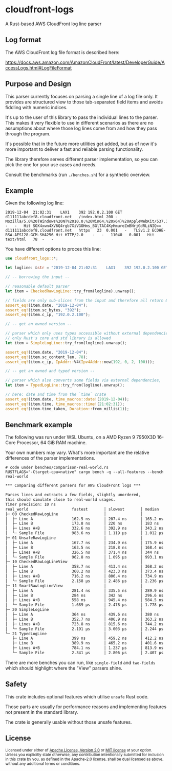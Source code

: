 # cloudfront-logs

A Rust-based AWS CloudFront log line parser

## Log format

The AWS CloudFront log file format is described here:

<https://docs.aws.amazon.com/AmazonCloudFront/latest/DeveloperGuide/AccessLogs.html#LogFileFormat>

## Purpose and Design

This parser currently focuses on parsing a single line of a log file only.
It provides are structured view to those tab-separated field items and avoids fiddling with numeric indices.

It's up to the user of this library to pass the individual lines to the parser.
This makes it very flexible to use in different scenarios as there are no assumptions about where those log lines come from and how they pass through the program.

It's possible that in the future more utilities get added, but as of now it's more important to deliver a fast and reliable parsing functionality.

The library therefore serves different parser implementation, so you can pick the one for your use cases and needs.

Consult the benchmarks (run `./benches.sh`) for a synthetic overview.

## Example

Given the following log line:

```log
2019-12-04	21:02:31	LAX1	392	192.0.2.100	GET	d111111abcdef8.cloudfront.net	/index.html	200	-	Mozilla/5.0%20(Windows%20NT%2010.0;%20Win64;%20x64)%20AppleWebKit/537.36%20(KHTML,%20like%20Gecko)%20Chrome/78.0.3904.108%20Safari/537.36	-	-	Hit	SOX4xwn4XV6Q4rgb7XiVGOHms_BGlTAC4KyHmureZmBNrjGdRLiNIQ==	d111111abcdef8.cloudfront.net	https	23	0.001	-	TLSv1.2	ECDHE-RSA-AES128-GCM-SHA256	Hit	HTTP/2.0	-	-	11040	0.001	Hit	text/html	78	-	-
```

You have different options to proces this line:

```rust
use cloudfront_logs::*;

let logline: &str = "2019-12-04	21:02:31	LAX1	392	192.0.2.100	GET	d111111abcdef8.cloudfront.net	/index.html	200	-	Mozilla/5.0%20(Windows%20NT%2010.0;%20Win64;%20x64)%20AppleWebKit/537.36%20(KHTML,%20like%20Gecko)%20Chrome/78.0.3904.108%20Safari/537.36	-	-	Hit	SOX4xwn4XV6Q4rgb7XiVGOHms_BGlTAC4KyHmureZmBNrjGdRLiNIQ==	d111111abcdef8.cloudfront.net	https	23	0.001	-	TLSv1.2	ECDHE-RSA-AES128-GCM-SHA256	Hit	HTTP/2.0	-	-	11040	0.001	Hit	text/html	78	-	-";

// -- borrowing the input --

// reasonable default parser
let item = CheckedRawLogLine::try_from(logline).unwrap();

// fields are only sub-slices from the input and therefore all return &str
assert_eq!(item.date, "2019-12-04");
assert_eq!(item.sc_bytes, "392");
assert_eq!(item.c_ip, "192.0.2.100");

// -- get an owned version --

// parser which only uses types accessible without external dependencies,
// only Rust's core and std library is allowed
let item = SimpleLogLine::try_from(logline).unwrap();

assert_eq!(item.date, "2019-12-04");
assert_eq!(item.sc_content_len, 78);
assert_eq!(item.c_ip, IpAddr::V4(Ipv4Addr::new(192, 0, 2, 100)));

// -- get an owned and typed version --

// parser which also converts some fields via external dependencies,
let item = TypedLogLine::try_from(logline).unwrap();

// here: date and time from the `time` crate
assert_eq!(item.date, time_macros::date!(2019-12-04));
assert_eq!(item.time, time_macros::time!(21:02:31));
assert_eq!(item.time_taken, Duration::from_millis(1));
```

## Benchmark example

The following was run under WSL Ubuntu, on a AMD Ryzen 9 7950X3D 16-Core Processor, 64 GiB RAM machine.

Your own numbers may vary. What's more important are the relative differences of the parser implementations.

```shell
# code under benches/comparison-real-world.rs
RUSTFLAGS="-Ctarget-cpu=native" cargo bench -q --all-features --bench real-world
```

```txt
*** Comparing different parsers for AWS CloudFront logs ***

Parses lines and extracts a few fields, slightly unordered,
this should simulate close to real-world usages.
Timer precision: 10 ns
real_world                   fastest       │ slowest       │ median        │ mean          │ samples │ iters
├─ 00 CheckedRawLogLine                    │               │               │               │         │
│  ├─ Line A                 162.5 ns      │ 207.4 ns      │ 165.2 ns      │ 166.3 ns      │ 1000    │ 1000000
│  ├─ Line B                 173.8 ns      │ 220 ns        │ 183 ns        │ 182.7 ns      │ 1000    │ 1000000
│  ├─ Lines A+B              332.6 ns      │ 392.9 ns      │ 343.2 ns      │ 344.4 ns      │ 1000    │ 1000000
│  ╰─ Sample File            983.6 ns      │ 1.119 µs      │ 1.012 µs      │ 1.017 µs      │ 1000    │ 1000000
├─ 01 UnsafeRawLogLine                     │               │               │               │         │
│  ├─ Line A                 167.7 ns      │ 234.9 ns      │ 175.9 ns      │ 175.9 ns      │ 1000    │ 1000000
│  ├─ Line B                 163.5 ns      │ 218.8 ns      │ 168.4 ns      │ 168.9 ns      │ 1000    │ 1000000
│  ├─ Lines A+B              326.5 ns      │ 371.4 ns      │ 344 ns        │ 343.8 ns      │ 1000    │ 1000000
│  ╰─ Sample File            962.8 ns      │ 1.095 µs      │ 993.1 ns      │ 996.4 ns      │ 1000    │ 1000000
├─ 10 CheckedRawLogLineView                │               │               │               │         │
│  ├─ Line A                 358.7 ns      │ 413.4 ns      │ 368.2 ns      │ 370.1 ns      │ 1000    │ 1000000
│  ├─ Line B                 360.2 ns      │ 423.3 ns      │ 373.4 ns      │ 373.6 ns      │ 1000    │ 1000000
│  ├─ Lines A+B              716.2 ns      │ 806.4 ns      │ 734.9 ns      │ 739.4 ns      │ 1000    │ 1000000
│  ╰─ Sample File            2.158 µs      │ 2.486 µs      │ 2.236 µs      │ 2.241 µs      │ 1000    │ 1000000
├─ 11 SmartRawLogLineView                  │               │               │               │         │
│  ├─ Line A                 281.4 ns      │ 335.5 ns      │ 289.9 ns      │ 291.3 ns      │ 1000    │ 1000000
│  ├─ Line B                 284 ns        │ 342 ns        │ 296.6 ns      │ 296.4 ns      │ 1000    │ 1000000
│  ├─ Lines A+B              558 ns        │ 945.4 ns      │ 584.5 ns      │ 590.1 ns      │ 1000    │ 1000000
│  ╰─ Sample File            1.689 µs      │ 2.478 µs      │ 1.778 µs      │ 1.779 µs      │ 1000    │ 1000000
├─ 20 SimpleLogLine                        │               │               │               │         │
│  ├─ Line A                 364 ns        │ 439.6 ns      │ 380 ns        │ 381 ns        │ 1000    │ 1000000
│  ├─ Line B                 352.7 ns      │ 406.9 ns      │ 363.2 ns      │ 364 ns        │ 1000    │ 1000000
│  ├─ Lines A+B              723.8 ns      │ 815.6 ns      │ 744.2 ns      │ 746.8 ns      │ 1000    │ 1000000
│  ╰─ Sample File            2.191 µs      │ 3.003 µs      │ 2.244 µs      │ 2.255 µs      │ 1000    │ 1000000
╰─ 21 TypedLogLine                         │               │               │               │         │
   ├─ Line A                 399 ns        │ 459.2 ns      │ 412.2 ns      │ 413.3 ns      │ 1000    │ 1000000
   ├─ Line B                 389.9 ns      │ 465.2 ns      │ 401.6 ns      │ 402.9 ns      │ 1000    │ 1000000
   ├─ Lines A+B              784.1 ns      │ 1.237 µs      │ 813.9 ns      │ 817.3 ns      │ 1000    │ 1000000
   ╰─ Sample File            2.341 µs      │ 2.806 µs      │ 2.407 µs      │ 2.414 µs      │ 1000    │ 1000000
```

There are more benches you can run, like `single-field` and `two-fields` which should highlight where the "View" parsers shine.

## Safety

This crate includes optional features which utilise `unsafe` Rust code.

Those parts are usually for performance reasons and implementing features not present in the standard library.

The crate is generally usable without those unsafe features.

## License

<sup>
Licensed under either of
  <a href="https://raw.githubusercontent.com/asaaki/cloudfront-logs/main/LICENSE-APACHE">Apache License, Version 2.0</a> or
  <a href="https://raw.githubusercontent.com/asaaki/cloudfront-logs/main/LICENSE-MIT">MIT license</a>
at your option.
</sup>

<br/>

<sub>
Unless you explicitly state otherwise, any contribution intentionally submitted
for inclusion in this crate by you, as defined in the Apache-2.0 license, shall
be dual licensed as above, without any additional terms or conditions.
</sub>

<!-- links -->
